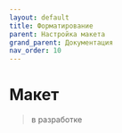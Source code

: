 ```yaml
---
layout: default
title: Форматирование
parent: Настройка макета
grand_parent: Документация
nav_order: 10
--- 
```


# Макет

> в разработке